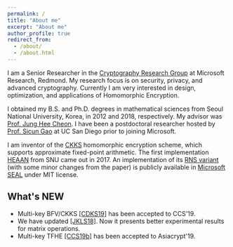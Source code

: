 ```yaml
---
permalink: /
title: "About me"
excerpt: "About me"
author_profile: true
redirect_from: 
  - /about/
  - /about.html
---
```


I am a Senior Researcher in the [Cryptography Research Group](https://www.microsoft.com/en-us/research/group/cryptography-research/) at Microsoft Research, Redmond.
My research focus is on security, privacy, and advanced cryptography. Currently I am very interested in design, optimization, and applications of Homomorphic Encryption.

I obtained my B.S. and Ph.D. degrees in mathematical sciences from Seoul National University, Korea, in 2012 and 2018, respectively. My advisor was [Prof. Jung Hee Cheon](http://www.math.snu.ac.kr/~jhcheon/xe2/).
I have been a postdoctoral researcher hosted by [Prof. Sicun Gao](https://scungao.github.io) at UC San Diego prior to joining Microsoft.

I am inventor of the [CKKS](https://eprint.iacr.org/2016/421/) homomorphic encryption scheme, which supports approximate fixed-point arithmetic.
The first implementation [HEAAN](https://github.com/snucrypto/HEAAN/) from SNU came out in 2017.
An implementation of its [RNS variant](https://eprint.iacr.org/2018/931/) (with some minor changes from the paper) is publicly available in [Microsoft SEAL](https://www.microsoft.com/en-us/research/project/microsoft-seal/) under MIT license.

<!--
Related Researches
  * Construction
    * Basic Scheme [[CKKS17]](https://eprint.iacr.org/2016/421)
    * Bootstrapping [[CHKKS18]](https://eprint.iacr.org/2018/153), [[CCS18]](https://eprint.iacr.org/2018/1043)
    * Full RNS Variant [[CHKKS18b]](https://eprint.iacr.org/2018/931)
    * Over Real Numbers [[KS18]](https://eprint.iacr.org/2018/952)
    * Multi-key Variant [[CDKS19]](https://eprint.iacr.org/2019/524)
  * Applications
<<<<<<< HEAD
    * Neural Networks Evaluation [[JKLS18]](https://eprint.iacr.org/2018/1041/)
    * Logistic Regression Model Training [[KSK+18 (iDASH17)]](https://yongsoosong.github.io/files/papers/idash17.pdf) [[KSW+18]](https://yongsoosong.github.io/files/papers/HELR.pdf)
-->

## What's NEW
  * Multi-key BFV/CKKS [[CDKS19]](https://eprint.iacr.org/2019/524/) has been accepted to CCS'19.
  * We have updated [[JKLS18]](https://eprint.iacr.org/2018/1041/). Now it presents better experimental results for matrix operations.
  * Multi-key TFHE [[CCS19b]](https://eprint.iacr.org/2019/116/) has been accepted to Asiacrypt'19.
